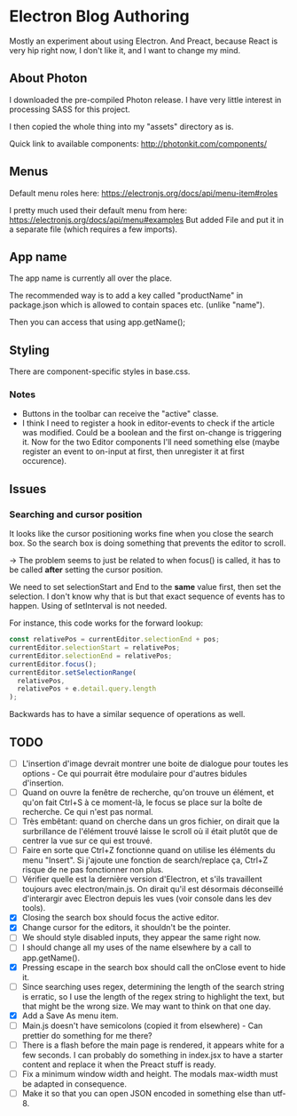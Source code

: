# Electron Blog Authoring
Mostly an experiment about using Electron. And Preact, because React is very hip right now, I don't like it, and I want to change my mind.

## About Photon
I downloaded the pre-compiled Photon release. I have very little interest in processing SASS for this project.

I then copied the whole thing into my "assets" directory as is.

Quick link to available components: http://photonkit.com/components/

## Menus
Default menu roles here: https://electronjs.org/docs/api/menu-item#roles

I pretty much used their default menu from here: https://electronjs.org/docs/api/menu#examples
But added File and put it in a separate file (which requires a few imports).

## App name
The app name is currently all over the place.

The recommended way is to add a key called "productName" in package.json which is allowed to contain spaces etc. (unlike "name").

Then you can access that using app.getName();

## Styling
There are component-specific styles in base.css.

### Notes
* Buttons in the toolbar can receive the "active" classe.
* I think I need to register a hook in editor-events to check if the article was modified. Could be a boolean and the first on-change is triggering it. Now for the two Editor components I'll need something else (maybe register an event to on-input at first, then unregister it at first occurence).

## Issues

### Searching and cursor position
It looks like the cursor positioning works fine when you close the search box. So the search box is doing something that prevents the editor to scroll.

-> The problem seems to just be related to when focus() is called, it has to be called **after** setting the cursor position.

We need to set selectionStart and End to the **same** value first, then set the selection. I don't know why that is but that exact sequence of events has to happen. Using of setInterval is not needed.

For instance, this code works for the forward lookup:
```js
const relativePos = currentEditor.selectionEnd + pos;
currentEditor.selectionStart = relativePos;
currentEditor.selectionEnd = relativePos;
currentEditor.focus();
currentEditor.setSelectionRange(
  relativePos, 
  relativePos + e.detail.query.length
);
```

Backwards has to have a similar sequence of operations as well.

## TODO
- [ ] L'insertion d'image devrait montrer une boite de dialogue pour toutes les options - Ce qui pourrait être modulaire pour d'autres bidules d'insertion.
- [ ] Quand on ouvre la fenêtre de recherche, qu'on trouve un élément, et qu'on fait Ctrl+S à ce moment-là, le focus se place sur la boîte de recherche. Ce qui n'est pas normal.
- [ ] Très embêtant: quand on cherche dans un gros fichier, on dirait que la surbrillance de l'élément trouvé laisse le scroll où il était plutôt que de centrer la vue sur ce qui est trouvé.
- [ ] Faire en sorte que Ctrl+Z fonctionne quand on utilise les éléments du menu "Insert". Si j'ajoute une fonction de search/replace ça, Ctrl+Z risque de ne pas fonctionner non plus.
- [ ] Vérifier quelle est la dernière version d'Electron, et s'ils travaillent toujours avec electron/main.js. On dirait qu'il est désormais déconseillé d'interargir avec Electron depuis les vues (voir console dans les dev tools).
- [x] Closing the search box should focus the active editor.
- [x] Change cursor for the editors, it shouldn't be the pointer.
- [ ] We should style disabled inputs, they appear the same right now.
- [ ] I should change all my uses of the name elsewhere by a call to app.getName().
- [x] Pressing escape in the search box should call the onClose event to hide it.
- [ ] Since searching uses regex, determining the length of the search string is erratic, so I use the length of the regex string to highlight the text, but that might be the wrong size. We may want to think on that one day.
- [x] Add a Save As menu item.
- [ ] Main.js doesn't have semicolons (copied it from elsewhere) - Can prettier do something for me there?
- [ ] There is a flash before the main page is rendered, it appears white for a few seconds. I can probably do something in index.jsx to have a starter content and replace it when the Preact stuff is ready.
- [ ] Fix a minimum window width and height. The modals max-width must be adapted in consequence.
- [ ] Make it so that you can open JSON encoded in something else than utf-8.